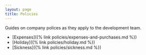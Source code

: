 ```yaml
---
layout: page
title: Policies
---
```


Guides on company polices as they apply to the development team.

* [Expenses]({% link policies/expenses-and-purchases.md %})
* [Holiday]({% link policies/holiday.md %})
* [Sickness]({% link policies/sickness.md %})